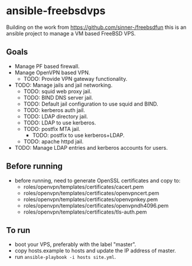 # ansible-freebsdvps
Building on the work from https://github.com/sinner-/freebsdfun
this is an ansible project to manage a VM based FreeBSD VPS. 

## Goals
* Manage PF based firewall.
* Manage OpenVPN based VPN.
  * TODO: Provide VPN gateway functionality.
* TODO: Manage jails and jail networking.
  * TODO: squid web proxy jail.
  * TODO: BIND DNS server jail.
  * TODO: Default jail configuration to use squid and BIND.
  * TODO: kerberos auth jail.
  * TODO: LDAP directory jail.
  * TODO: LDAP to use kerberos.
  * TODO: postfix MTA jail.
    * TODO: postfix to use kerberos+LDAP.
  * TODO: apache httpd jail.
* TODO: Manage LDAP entries and kerberos accounts for users.

## Before running
* before running, need to generate OpenSSL certificates and copy to:
  * roles/openvpn/templates/certificates/cacert.pem
  * roles/openvpn/templates/certificates/openvpncert.pem
  * roles/openvpn/templates/certificates/openvpnkey.pem
  * roles/openvpn/templates/certificates/openvpndh4096.pem
  * roles/openvpn/templates/certificates/tls-auth.pem

## To run
* boot your VPS, preferably with the label "master".
* copy hosts.example to hosts and update the IP address of master.
* run `ansible-playbook -i hosts site.yml`.
